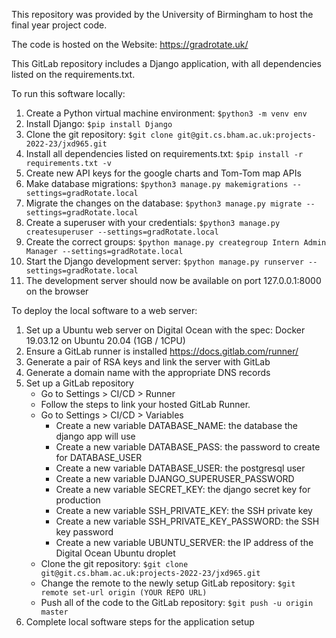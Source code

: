 This repository was provided by the University of Birmingham to host the final year project code. 

The code is hosted on the Website: https://gradrotate.uk/


This GitLab repository includes a Django application, with all dependencies listed on the requirements.txt. 

To run this software locally: 
1. Create a Python virtual machine environment: ```$python3 -m venv env```
2. Install Django: ```$pip install Django```
3. Clone the git repository: ```$git clone git@git.cs.bham.ac.uk:projects-2022-23/jxd965.git```
4. Install all dependencies listed on requirements.txt: ```$pip install -r requirements.txt -v```
5. Create new API keys for the google charts and Tom-Tom map APIs
6. Make database migrations: ```$python3 manage.py makemigrations --settings=gradRotate.local  ```
7. Migrate the changes on the database: ```$python3 manage.py migrate --settings=gradRotate.local  ```
8. Create a superuser with your credentials: ```$python3 manage.py createsuperuser --settings=gradRotate.local  ```
10. Create the correct groups: ```$python manage.py creategroup Intern Admin Manager --settings=gradRotate.local  ```
11. Start the Django development server: ```$python manage.py runserver --settings=gradRotate.local  ``` 
12. The development server should now be available on port 127.0.0.1:8000 on the browser


To deploy the local software to a web server:
1. Set up a Ubuntu web server on Digital Ocean with the spec: Docker 19.03.12 on Ubuntu 20.04 (1GB / 1CPU)
2. Ensure a GitLab runner is installed https://docs.gitlab.com/runner/
3. Generate a pair of RSA keys and link the server with GitLab
4. Generate a domain name with the appropriate DNS records 
5. Set up a GitLab repository 
    - Go to Settings > CI/CD > Runner
    - Follow the steps to link your hosted GitLab Runner.
    - Go to Settings > CI/CD > Variables
        - Create a new variable DATABASE_NAME: the database the django app will use
        - Create a new variable DATABASE_PASS: the password to create for DATABASE_USER
        - Create a new variable DATABASE_USER: the postgresql user
        - Create a new variable DJANGO_SUPERUSER_PASSWORD
        - Create a new variable SECRET_KEY: the django secret key for production
        - Create a new variable SSH_PRIVATE_KEY: the SSH private key
        - Create a new variable SSH_PRIVATE_KEY_PASSWORD: the SSH key password
        - Create a new variable UBUNTU_SERVER: the IP address of the Digital Ocean Ubuntu droplet
    - Clone the git repository: ```$git clone git@git.cs.bham.ac.uk:projects-2022-23/jxd965.git```
    - Change the remote to the newly setup GitLab repository: ```$git remote set-url origin (YOUR REPO URL)```
    - Push all of the code to the GitLab repository: ```$git push -u origin master```
6. Complete local software steps for the application setup



